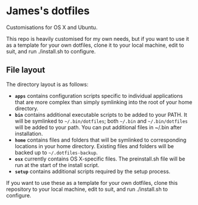 James's dotfiles
================
Customisations for OS X and Ubuntu.

This repo is heavily customised for my own needs, but if you want to use it as a
template for your own dotfiles, clone it to your local machine, edit to suit,
and run ./install.sh to configure.

File layout
-----------
The directory layout is as follows:

 * **`apps`** contains configuration scripts specific to individual applications
    that are more complex than simply symlinking into the root of your home
    directory.
 * **`bin`** contains additional executable scripts to be added to your PATH.
    It will be symlinked to `~/.bin/dotfiles`; both `~/.bin` and `~/.bin/dotfiles`
    will be added to your path. You can put additional files in ~/.bin after
    installation.
 * **`home`** contains files and folders that will be symlinked to corresponding
    locations in your home directory. Existing files and folders will be backed
    up to `~/.dotfiles-backup`.
 * **`osx`** currently contains OS X-specific files. The preinstall.sh file will
    be run at the start of the install script.
 * **`setup`** contains additional scripts required by the setup process.

If you want to use these as a template for your own dotfiles, clone this
repository to your local machine, edit to suit, and run ./install.sh to
configure.